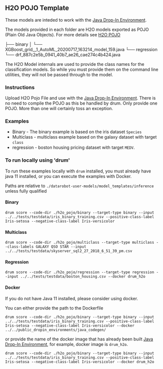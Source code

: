 ## H2O POJO Template

These models are inteded to work with the [Java Drop-In Environment](../../public_dropin_environments/java_codegen/).

The models provided in each folder are H2O models exported as POJO (Plain Old Java Objects).  For more details see [H2O POJO](http://docs.h2o.ai/h2o/latest-stable/h2o-docs/productionizing.html)

├── binary
│   └── XGBoost_grid__1_AutoML_20200717_163214_model_159.java
└── regression
    └── drf_887c2e5b_0941_40b7_ae26_cae274c4b424.java

The H2O Model internals are used to provide the class names for the classification models. So while you must provide them on the command line utilities, they will not be passed through to the model.


### Instructions

Upload H2O Pojo File and use with the [Java Drop-In Environment](../../public_dropin_environments/java_codegen/).  There is no need to compile the POJO as this be handled by drum.  Only provide one POJO.  More than one will certainly toss an exception.  

### Examples

* Binary - The binary example is based on the iris dataset `Species`
* Multiclass - multiclass example based on the galaxy dataset with target `class`
* regression - boston housing pricing dataset with target `MEDV`. 

### To run locally using 'drum'

To run these examples locally with `drum` installed, you must already have java 11 installed, or you can execute the examples with Docker.  

Paths are relative to `./datarobot-user-models/model_templates/inference` unless fully qualified

#### Binary 

`drum score --code-dir ./h2o_pojo/binary --target-type binary --input ../../tests/testdata/iris_binary_training.csv --positive-class-label Iris-setosa --negative-class-label Iris-versicolor`

#### Multiclass 

`drum score --code-dir ./h2o_pojo/multiclass --target-type multiclass --class-labels GALAXY QSO STAR --input ../../tests/testdata/skyserver_sql2_27_2018_6_51_39_pm.csv` 

#### Regression 

`drum score --code-dir ./h2o_pojo/regression --target-type regression --input ../../tests/testdata/boston_housing.csv --docker drum_h2o`

#### Docker

If you do not have Java 11 installed, please consider using docker.  

You can either provide the path to the Dockerfile

`drum score --code-dir ./h2o_pojo/binary --target-type binary --input ../../tests/testdata/iris_binary_training.csv --positive-class-label Iris-setosa --negative-class-label Iris-versicolor --docker ../../public_dropin_environments/java_codegen/`

or provide the name of the docker image that has already been built [Java Drop-In Environment](../../public_dropin_environments/java_codegen/), for example, docker image is `drum_h2o`.

`drum score --code-dir ./h2o_pojo/binary --target-type binary --input ../../tests/testdata/iris_binary_training.csv --positive-class-label Iris-setosa --negative-class-label Iris-versicolor --docker drum_h2o`
